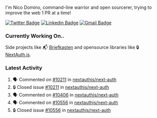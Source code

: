 
I'm Nico Domino, command-line warrior and open sourcerer, trying to improve the web 1 PR at a time!

[![Twitter Badge](https://img.shields.io/badge/-@ndom91-1ca0f1?style=flat-square&labelColor=1ca0f1&logo=twitter&logoColor=white&link=https://twitter.com/ndom91)](https://twitter.com/ndom91) [![Linkedin Badge](https://img.shields.io/badge/-ndom91-blue?style=flat-square&logo=Linkedin&logoColor=white&link=https://www.linkedin.com/in/ndom91/)](https://www.linkedin.com/in/ndom91/) [![Gmail Badge](https://img.shields.io/badge/-yo@ndo.dev-c14438?style=flat-square&logo=mail.ru&logoColor=white&link=mailto:yo@ndo.dev)](mailto:yo@ndo.dev)

### Currently Working On..

Side projects like 📬 [Briefkasten](https://briefkastenhq.com) and opensource libraries like 🔒 [NextAuth.js](https://github.com/nextauthjs/next-auth).

<!--START_SECTION_PROFILE_VIEWS:readme-info-->
<!--END_SECTION_PROFILE_VIEWS:readme-info-->

<!--START_SECTION_DAILY_COMMIT:readme-info-->
<!--END_SECTION_DAILY_COMMIT:readme-info-->

<!--START_SECTION_WEEKLY_COMMIT:readme-info-->
<!--END_SECTION_WEEKLY_COMMIT:readme-info-->

### Latest Activity

<!--START_SECTION:activity-->
1. 🗣 Commented on [#10211](https://github.com/nextauthjs/next-auth/issues/10211#issuecomment-2051982753) in [nextauthjs/next-auth](https://github.com/nextauthjs/next-auth)
2. 🔒 Closed issue [#10211](https://github.com/nextauthjs/next-auth/issues/10211) in [nextauthjs/next-auth](https://github.com/nextauthjs/next-auth)
3. 🗣 Commented on [#10406](https://github.com/nextauthjs/next-auth/issues/10406#issuecomment-2051981187) in [nextauthjs/next-auth](https://github.com/nextauthjs/next-auth)
4. 🗣 Commented on [#10556](https://github.com/nextauthjs/next-auth/issues/10556#issuecomment-2051785291) in [nextauthjs/next-auth](https://github.com/nextauthjs/next-auth)
5. 🔒 Closed issue [#10556](https://github.com/nextauthjs/next-auth/issues/10556) in [nextauthjs/next-auth](https://github.com/nextauthjs/next-auth)
<!--END_SECTION:activity-->
